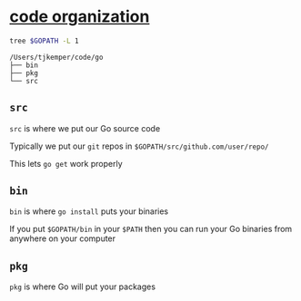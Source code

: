 # [code organization](https://golang.org/doc/code.html#Organization)

```sh
tree $GOPATH -L 1
```

```
/Users/tjkemper/code/go
├── bin
├── pkg
└── src
```

## `src`
`src` is where we put our Go source code

Typically we put our `git` repos in `$GOPATH/src/github.com/user/repo/`

This lets `go get` work properly

## `bin`
`bin` is where `go install` puts your binaries

If you put `$GOPATH/bin` in your `$PATH` then you can run your Go binaries from anywhere on your computer

## `pkg`
`pkg` is where Go will put your packages
